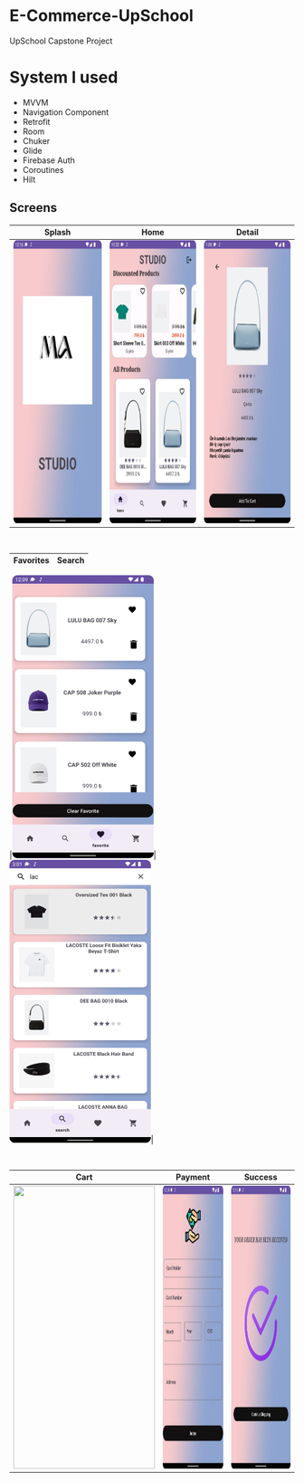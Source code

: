 # E-Commerce-UpSchool
 UpSchool Capstone Project

# System I used
- MVVM
- Navigation Component
- Retrofit
- Room
- Chuker
- Glide
- Firebase Auth
- Coroutines
- Hilt


## Screens

| Splash | Home | Detail |
| ------ | ---- | ------ |
|<img src="upschool/Screenshot_20231112_121638.png" width="250" height="500"/>|<img src="upschool/Screenshot_20231113_223220.png" width="250" height="500"/>|<img src="upschool/Screenshot_20231112_130906.png" width="250" height="500"/>|

</br>

| Favorites | Search |
| --------- | ------ |


|<img src="upschool/Screenshot_20231112_120914.png" width="250" height="500"/>|<img src="upschool/Screenshot_20231112_150150.png" width="250" height="500"/>|




</br>

| Cart | Payment | Success |
| ---- | ------- | ------- |
|<img src="https://github.com/melisaaslan/UpSchool-Capstone-Project/assets/116903045/48da2237-f0da-4490-99c4-e712436d041c" width="250" height="500"/>|<img src="upschool/Screenshot_20231112_120948.png" width="250" height="500"/>|<img src="upschool/Screenshot_20231112_121625.png" width="250" height="500"/>|
